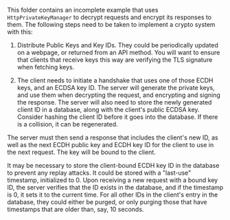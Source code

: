 This folder contains an incomplete example that uses `HttpPrivateKeyManager` to decrypt requests and encrypt its responses to them. The following steps need to be taken to implement a crypto system with this:

1. Distribute Public Keys and Key IDs. They could be periodically updated on a webpage, or returned from an API method. You will want to ensure that clients that receive keys this way are verifying the TLS signature when fetching keys.

2. The client needs to initiate a handshake that uses one of those ECDH keys, and an ECDSA key ID. The server will generate the private keys, and use them when decrypting the request, and encrypting and signing the response. The server will also need to store the newly generated client ID in a database, along with the client's public ECDSA key. Consider hashing the client ID before it goes into the database. If there is a collision, it can be regenerated.

The server must then send a response that includes the client's new ID, as well as the next ECDH public key and ECDH key ID for the client to use in the next request. The key will be bound to the client.

It may be necessary to store the client-bound ECDH key ID in the database to prevent any replay attacks. It could be stored with a "last-use" timestamp, initialized to 0. Upon receiving a new request with a bound key ID, the server verifies that the ID exists in the database, and if the timestamp is 0, it sets it to the current time. For all other IDs in the client's entry in the database, they could either be purged, or only purging those that have timestamps that are older than, say, 10 seconds.